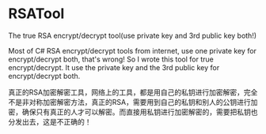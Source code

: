# RSATool
The true RSA encrypt/decrypt tool(use private key and 3rd public key both!)

Most of C# RSA encrypt/decrypt tools from internet, use one private key for encrypt/decrypt both, that's wrong! So I wrote this tool for true encrypt/decrypt. It use the private key and the 3rd public key for encrypt/decrypt both.

真正的RSA加密解密工具，网络上的工具，都是用自己的私钥进行加密解密，完全不是非对称加密解密方法，真正的RSA，需要用到自己的私钥和别人的公钥进行加密，确保只有真正的人才可以解密。而直接用私钥进行加密解密的，需要把私钥也分发出去，这是不正确的！
